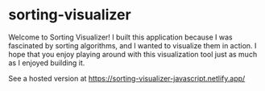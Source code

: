 # sorting-visualizer

Welcome to Sorting Visualizer! I built this application because I was fascinated by sorting algorithms, and I wanted to visualize them in action. I hope that you enjoy playing around with this visualization tool just as much as I enjoyed building it.

See a hosted version at https://sorting-visualizer-javascript.netlify.app/
